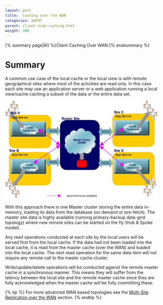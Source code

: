 ```yaml
---
layout: post
title:  Caching over the WAN
categories: XAP97
parent: client-side-caching.html
weight: 300
---
```


{% summary page|60 %}Client Caching Over WAN.{% endsummary %}

# Summary

A common use case of the local cache or the local view is with remote geographical sites where most of the activities are read only. In this case each site may use an application server or a web application running a local view/cache caching a subset of the data or the entire data set.

![local_cache_view_wan.jpg](/attachment_files/local_cache_view_wan.jpg)

With this approach there is one Master cluster storing the entire data in-memory, loading its data from the database (on demand or pre-fetch). The master site data is highly available (running primary-backup data-grid topology) where new remote sites can be started on the fly (Hub & Spoke model).

Any read operations conducted at each site by the local users will be served first from the local cache. If the data had not been loaded into the local cache, it is read from the master cache (over the WAN) and loaded into the local cache. The next read operation for the same data item will not require any remote call to the master cache cluster.

Write/update/delete operations will be conducted against the remote master cache in a synchronous manner. This means they will suffer from the latency between the local site and the remote master cache since they are fully acknowledged when the master cache will be fully committing these.

{% tip %}
For more advanced WAN based topologies see the [Multi-Site Replication over the WAN](./multi-site-replication-over-the-wan.html) section.
{% endtip %}

